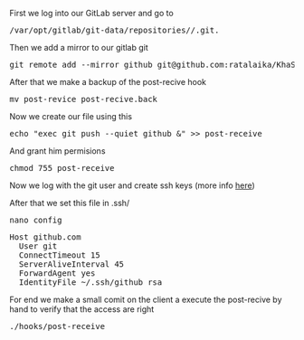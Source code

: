 First we log into our GitLab server and go to
<pre lang="bash">
/var/opt/gitlab/git-data/repositories/<group>/<project>.git.
</pre>

Then we add a mirror to our gitlab git
<pre lang="bash">
git remote add --mirror github git@github.com:ratalaika/KhaSpiller.git
</pre>

After that we make a backup of the post-recive hook
<pre lang="bash">
mv post-revice post-recive.back
</pre>

Now we create our file using this
<pre lang="bash">
echo "exec git push --quiet github &" >> post-receive
</pre>

And grant him permisions
<pre lang="bash">
chmod 755 post-receive
</pre>

Now we log with the git user and create ssh keys (more info [here](https://help.github.com/articles/generating-ssh-keys/))

After that we set this file in .ssh/
<pre lang="bash">
nano config
</pre>

<pre lang="bash">
Host github.com
  User git
  ConnectTimeout 15
  ServerAliveInterval 45
  ForwardAgent yes
  IdentityFile ~/.ssh/github_rsa
</pre>

For end we make a small comit on the client a execute the post-recive by hand to verify that the access are right
<pre lang="bash">
./hooks/post-receive
</pre>